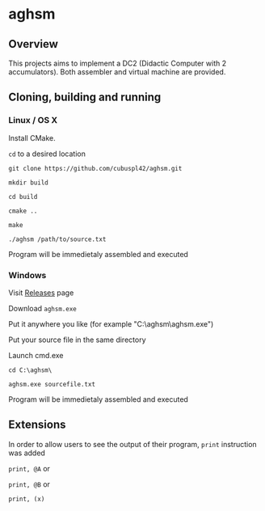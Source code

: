 # aghsm

## Overview

This projects aims to implement a DC2 (Didactic Computer with 2 accumulators). Both assembler and virtual machine are provided.

## Cloning, building and running

### Linux / OS X

Install CMake.

`cd` to a desired location

`git clone https://github.com/cubuspl42/aghsm.git`

`mkdir build`

`cd build`

`cmake ..`

`make`

`./aghsm /path/to/source.txt`

Program will be immedietaly assembled and executed

### Windows

Visit [Releases](https://github.com/cubuspl42/aghsm/releases) page

Download `aghsm.exe`

Put it anywhere you like (for example "C:\aghsm\aghsm.exe")

Put your source file in the same directory

Launch cmd.exe

`cd C:\aghsm\`

`aghsm.exe sourcefile.txt`

Program will be immedietaly assembled and executed

## Extensions

In order to allow users to see the output of their program, `print` instruction was added

`print, @A` or

`print, @B` or

`print, (x)`




